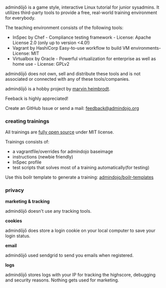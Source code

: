 admindōjō is a game style, interactive Linux tutorial for junior sysadmins. 
It utilizes third-party tools to provide a free, real-world training environment for everybody.


The teaching environment consists of the following tools:

- InSpec by Chef - Compliance testing framework - License: Apache License 2.0 (only up to version <4.0!)
- Vagrant by HashiCorp Easy-to-use workflow to build VM environments- License: MIT
- Virtualbox by Oracle - Powerful virtualization for enterprise as well as home use - License: GPLv2

admindōjō does not own, sell and distribute these tools and is not associated or connected with any of these tools/companies.


admindōjō is a hobby project by [marvin heimbrodt](https://github.com/6uhrmittag).

Feeback is highly appreciated!


Create an GitHub Issue or send a mail: feedback@admindojo.org

### creating trainings

All trainings are [fully open source](https://github.com/admindojo/admindojo-training) under MIT license.

Trainings consists of:

- a vagrantfile/overrides for admindojo baseimage
- instructions (newbie friendly)
- InSpec profile
- test scripts that solves most of a training automatically(for testing)

Use this boilr template to generate a training: [admindojo/boilr-templates](https://github.com/admindojo/boilr-templates)

### privacy

**marketing & tracking**

admindōjō doesn't use any tracking tools.

**cookies**

admindōjō does store a login cookie on your local computer to save your login status.

**email**

admindōjō used sendgrid to send you emails when registered. 

**logs**

admindōjō stores logs with your IP for tracking the highscore, debugging and security reasons. Nothing gets used for marketing.


